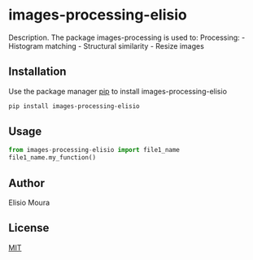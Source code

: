 # images-processing-elisio

Description. 
The package images-processing is used to:
	Processing:
		- Histogram matching
		- Structural similarity
		- Resize images

## Installation

Use the package manager [pip](https://pip.pypa.io/en/stable/) to install images-processing-elisio

```bash
pip install images-processing-elisio
```

## Usage

```python
from images-processing-elisio import file1_name
file1_name.my_function()
```

## Author
Elisio Moura

## License
[MIT](https://choosealicense.com/licenses/mit/)
